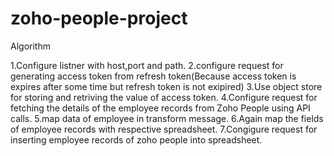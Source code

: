 # zoho-people-project
Algorithm

1.Configure listner with host,port and path.
2.configure request for generating access token from refresh token(Because access token is expires after some time but refresh token is not exipired)
3.Use object store for storing and retriving the value of access token.
4.Configure request for fetching  the details of the employee records from Zoho People using API calls.
5.map data of employee in transform message.
6.Again map the fields of employee records with respective spreadsheet.
7.Congigure request for inserting employee records of zoho people into spreadsheet.


